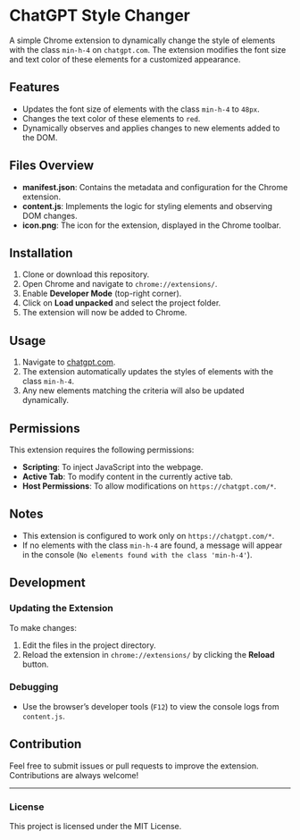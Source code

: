 # ChatGPT Style Changer

A simple Chrome extension to dynamically change the style of elements with the class `min-h-4` on `chatgpt.com`. The extension modifies the font size and text color of these elements for a customized appearance.

## Features

- Updates the font size of elements with the class `min-h-4` to `48px`.
- Changes the text color of these elements to `red`.
- Dynamically observes and applies changes to new elements added to the DOM.

## Files Overview

- **manifest.json**: Contains the metadata and configuration for the Chrome extension.
- **content.js**: Implements the logic for styling elements and observing DOM changes.
- **icon.png**: The icon for the extension, displayed in the Chrome toolbar.

## Installation

1. Clone or download this repository.
2. Open Chrome and navigate to `chrome://extensions/`.
3. Enable **Developer Mode** (top-right corner).
4. Click on **Load unpacked** and select the project folder.
5. The extension will now be added to Chrome.

## Usage

1. Navigate to [chatgpt.com](https://chatgpt.com/).
2. The extension automatically updates the styles of elements with the class `min-h-4`.
3. Any new elements matching the criteria will also be updated dynamically.

## Permissions

This extension requires the following permissions:
- **Scripting**: To inject JavaScript into the webpage.
- **Active Tab**: To modify content in the currently active tab.
- **Host Permissions**: To allow modifications on `https://chatgpt.com/*`.

## Notes

- This extension is configured to work only on `https://chatgpt.com/*`.
- If no elements with the class `min-h-4` are found, a message will appear in the console (`No elements found with the class 'min-h-4'`).

## Development

### Updating the Extension
To make changes:
1. Edit the files in the project directory.
2. Reload the extension in `chrome://extensions/` by clicking the **Reload** button.

### Debugging
- Use the browser’s developer tools (`F12`) to view the console logs from `content.js`.

## Contribution

Feel free to submit issues or pull requests to improve the extension. Contributions are always welcome!

---

### License

This project is licensed under the MIT License.

